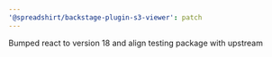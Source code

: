 ```yaml
---
'@spreadshirt/backstage-plugin-s3-viewer': patch
---
```


Bumped react to version 18 and align testing package with upstream
